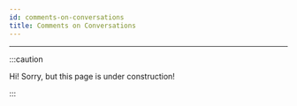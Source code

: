 ```yaml
---
id: comments-on-conversations
title: Comments on Conversations
---
```


---------------

:::caution

Hi! Sorry, but this page is under construction!

:::